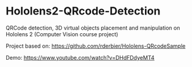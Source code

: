# Hololens2-QRcode-Detection

QRCode detection, 3D virtual objects placement and manipulation on Hololens 2 (Computer Vision course project)

Project based on: https://github.com/rderbier/Hololens-QRcodeSample

Demo: https://www.youtube.com/watch?v=DHdFDdyeMT4